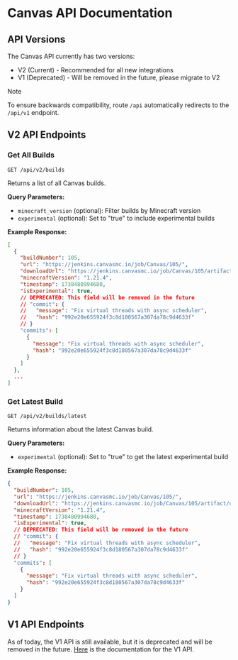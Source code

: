 # Canvas API Documentation

## API Versions

The Canvas API currently has two versions:

- V2 (Current) - Recommended for all new integrations
- V1 (Deprecated) - Will be removed in the future, please migrate to V2

> [!NOTE]
> To ensure backwards compatibility, route `/api` automatically redirects to the `/api/v1` endpoint.

## V2 API Endpoints

### Get All Builds

`GET /api/v2/builds`

Returns a list of all Canvas builds.

**Query Parameters:**

- `minecraft_version` (optional): Filter builds by Minecraft version
- `experimental` (optional): Set to "true" to include experimental builds

**Example Response:**

```json
[
  {
    "buildNumber": 105,
    "url": "https://jenkins.canvasmc.io/job/Canvas/105/",
    "downloadUrl": "https://jenkins.canvasmc.io/job/Canvas/105/artifact/canvas-server/build/libs/canvas-build.105.jar",
    "minecraftVersion": "1.21.4",
    "timestamp": 1738480994680,
    "isExperimental": true,
    // DEPRECATED: This field will be removed in the future
    // "commit": {
    //   "message": "Fix virtual threads with async scheduler",
    //   "hash": "992e20e655924f3c8d180567a307da78c9d4633f"
    // }
    "commits": [
      {
        "message": "Fix virtual threads with async scheduler",
        "hash": "992e20e655924f3c8d180567a307da78c9d4633f"
      }
    ]
  },
  ...
]
```

### Get Latest Build

`GET /api/v2/builds/latest`

Returns information about the latest Canvas build.

**Query Parameters:**

- `experimental` (optional): Set to "true" to get the latest experimental build

**Example Response:**

```json
{
  "buildNumber": 105,
  "url": "https://jenkins.canvasmc.io/job/Canvas/105/",
  "downloadUrl": "https://jenkins.canvasmc.io/job/Canvas/105/artifact/canvas-server/build/libs/canvas-build.105.jar",
  "minecraftVersion": "1.21.4",
  "timestamp": 1738480994680,
  "isExperimental": true,
  // DEPRECATED: This field will be removed in the future
  // "commit": {
  //   "message": "Fix virtual threads with async scheduler",
  //   "hash": "992e20e655924f3c8d180567a307da78c9d4633f"
  // }
  "commits": [
    {
      "message": "Fix virtual threads with async scheduler",
      "hash": "992e20e655924f3c8d180567a307da78c9d4633f"
    }
  ]
}
```

## V1 API Endpoints

As of today, the V1 API is still available, but it is deprecated and will be removed in the future.
[Here](https://github.com/CraftCanvasMC/Website/blob/bd804056306e713da89ebe56132e58702119ba4a/api/DOCUMENTATION.md) is the documentation for the V1 API.
